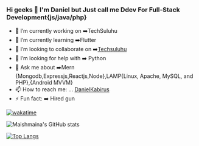 ### Hi geeks 👋 I'm Daniel but Just call me Ddev For Full-Stack Development{js/java/php}



- 🔭 I’m currently working on :arrow_right:TechSuluhu
- 🌱 I’m currently learning :arrow_right:Flutter 
- 👯 I’m looking to collaborate on :arrow_right:[Techsuluhu](https://techsoluhu.co.ke/)
- 🤔 I’m looking for help with :arrow_right: Python
- 💬 Ask me about :arrow_right:Mern {Mongodb,Expressjs,Reactjs,Node},LAMP{Linux, Apache, MySQL, and PHP},{Android MVVM}
- 📫 How to reach me: ... [DanielKabirus](https://www.linkedin.com/in/danielkabirus)
- ⚡ Fun fact: :arrow_right: Hired gun

[![wakatime](https://wakatime.com/badge/user/5dc2db59-be9f-4b3f-910d-38984690f280.svg)](https://wakatime.com/@5dc2db59-be9f-4b3f-910d-38984690f280)

![Maishmaina's GitHub stats](https://github-readme-stats.vercel.app/api?username=Maishmaina&theme=radical&show_icons=true&count_private=true)
 
 [![Top Langs](https://github-readme-stats.vercel.app/api/top-langs/?username=Maishmaina&layout=compact&langs_count=8)](https://github.com/Maishmaina/github-readme-stats)
